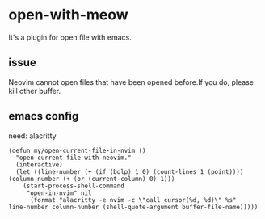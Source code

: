# open-with-meow
It's a plugin for open file with emacs.

## issue
 Neovim cannot open files that have been opened before.If you do, please kill other buffer.
 
## emacs config
need: alacritty
```
(defun my/open-current-file-in-nvim ()
  "open current file with neovim."
  (interactive)
  (let ((line-number (+ (if (bolp) 1 0) (count-lines 1 (point))))
(column-number (+ (or (current-column) 0) 1)))
    (start-process-shell-command
     "open-in-nvim" nil
      (format "alacritty -e nvim -c \"call cursor(%d, %d)\" %s"
line-number column-number (shell-quote-argument buffer-file-name)))))
```
